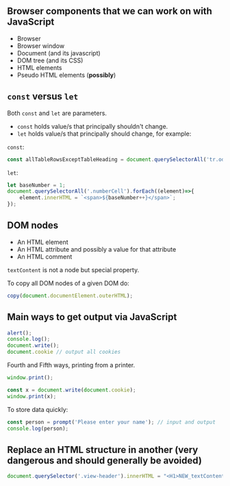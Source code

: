 ## Browser components that we can work on with JavaScript

* Browser
* Browser window
* Document (and its javascript)
* DOM tree (and its CSS)
* HTML elements
* Pseudo HTML elements (**possibly**)

## `const` versus `let`

Both `const` and `let` are parameters.

* `const` holds value/s that principally shouldn't change.
* `let` holds value/s that principally should change, for example:

`const`:

```js
const allTableRowsExceptTableHeading = document.querySelectorAll('tr.odd, tr.even');
```

`let`:

```js
let baseNumber = 1;
document.querySelectorAll('.numberCell').forEach((element)=>{
    element.innerHTML = `<span>${baseNumber++}</span>`;
});
```

## DOM nodes

* An HTML element
* An HTML attribute and possibly a value for that attribute
* An HTML comment

`textContent` is not a node but special property.

To copy all DOM nodes of a given DOM do:

```js
copy(document.documentElement.outerHTML);
```

## Main ways to get output via JavaScript

```js
alert();
console.log();
document.write();
document.cookie // output all cookies
```

Fourth and Fifth ways, printing from a printer.

```js
window.print();

const x = document.write(document.cookie);
window.print(x);
```

To store data quickly:

```js
const person = prompt('Please enter your name'); // input and output
console.log(person);
```

## Replace an HTML structure in another (very dangerous and should generally be avoided)

```js
document.querySelector('.view-header').innerHTML = "<H1>NEW_textContent_COMES_HERE</H1>";
```
